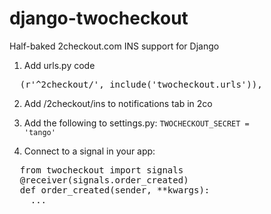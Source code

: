 django-twocheckout
==================

Half-baked 2checkout.com INS support for Django

1. Add urls.py code 
<pre>
  (r'^2checkout/', include('twocheckout.urls')),
</pre>

2. Add /2checkout/ins to notifications tab in 2co
3. Add the following to settings.py: <code>TWOCHECKOUT_SECRET = 'tango'</code>

4. Connect to a signal in your app:
<pre>
  from twocheckout import signals
  @receiver(signals.order_created)
  def order_created(sender, **kwargs):
    ...
</pre>


